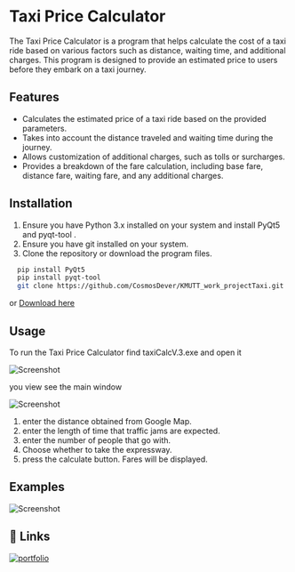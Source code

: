 
# Taxi Price Calculator
The Taxi Price Calculator is a program that helps calculate the cost of a taxi ride based on various factors such as distance, waiting time, and additional charges. This program is designed to provide an estimated price to users before they embark on a taxi journey.
## Features
- Calculates the estimated price of a taxi ride based on the provided parameters.
- Takes into account the distance traveled and waiting time during the journey.
- Allows customization of additional charges, such as tolls or surcharges.
- Provides a breakdown of the fare calculation, including base fare, distance fare, waiting fare, and any additional charges.



## Installation
1. Ensure you have Python 3.x installed on your system and install PyQt5 and pyqt-tool .
2. Ensure you have git installed on your system.
3. Clone the repository or download the program files.
```bash
  pip install PyQt5
  pip install pyqt-tool
  git clone https://github.com/CosmosDever/KMUTT_work_projectTaxi.git
```
or [Download here](https://github.com/CosmosDever/KMUTT_work_projectTaxi/archive/refs/heads/main.zip)

    
## Usage

To run the Taxi Price Calculator find taxiCalcV.3.exe and open it

![Screenshot](https://github.com/CosmosDever/KMUTT_work_projectTaxi/assets/46952477/f96edadc-9a2c-4284-9c1f-6d706b15bb6d)

you view see the main window

![Screenshot](https://github.com/CosmosDever/KMUTT_work_projectTaxi/assets/46952477/84c47e73-926c-4a53-baa3-9827cb4af882)

1. enter the distance obtained from Google Map.
2. enter the length of time that traffic jams are expected.
3. enter the number of people that go with.
4. Choose whether to take the expressway.
5. press the calculate button.
Fares will be displayed.

## Examples
![Screenshot](https://github.com/CosmosDever/KMUTT_work_projectTaxi/assets/46952477/dc185e86-45ab-4ab0-b571-a605b8d28c66)

## 🔗 Links
[![portfolio](https://img.shields.io/badge/CosmosDever-000?style=for-the-badge&logo=github&logoColor=white)](https://github.com/CosmosDever)



